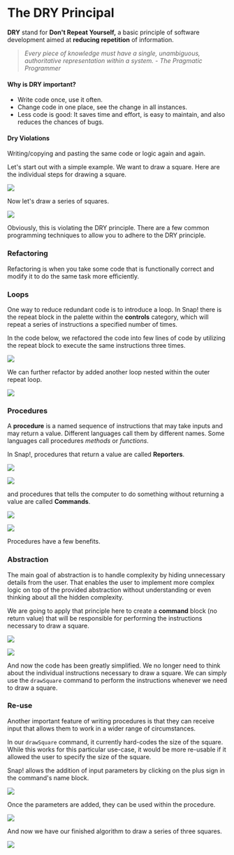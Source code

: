 # The DRY Principal

 **DRY** stand for **Don't Repeat Yourself,** a basic principle of software development aimed at **reducing repetition** of information.

> _Every piece of knowledge must have a single, unambiguous, authoritative representation within a system. - The Pragmatic Programmer_

#### Why is DRY important?

* Write code once, use it often.
* Change code in one place, see the change in all instances.
* Less code is good: It saves time and effort, is easy to maintain, and also reduces the chances of bugs.

#### Dry Violations

Writing/copying and pasting the same code or logic again and again.

Let's start out with a simple example. We want to draw a square. Here are the individual steps for drawing a square.

![](.gitbook/assets/image%20%2854%29.png)

Now let's draw a series of squares.

![](.gitbook/assets/image%20%2821%29.png)

Obviously, this is violating the DRY principle. There are a few common programming techniques to allow you to adhere to the DRY principle.

### Refactoring

Refactoring is when you take some code that is functionally correct and modify it to do the same task more efficiently.

### Loops

One way to reduce redundant code is to introduce a loop. In Snap! there is the repeat block in the palette within the **controls** category, which will repeat a series of instructions a specified number of times. 

In the code below, we refactored the code into few lines of code by utilizing the repeat block to execute the same instructions three times.

![](.gitbook/assets/image%20%2818%29.png)

We can further refactor by added another loop nested within the outer repeat loop.

![](.gitbook/assets/image%20%2826%29.png)

### Procedures

A **procedure** is a named sequence of instructions that may take inputs and may return a value. Different languages call them by different names. Some languages call procedures _methods_ or _functions_. 

In Snap!, procedures that return a value are called **Reporters**. 

![](.gitbook/assets/image%20%2859%29.png)

![](.gitbook/assets/image%20%2858%29.png)

and procedures that tells the computer to do something without returning a value are called **Commands**.

![](.gitbook/assets/image%20%2839%29.png)

![](.gitbook/assets/image%20%2836%29.png)

Procedures have a few benefits.

### Abstraction

The main goal of abstraction is to handle complexity by hiding unnecessary details from the user. That enables the user to implement more complex logic on top of the provided abstraction without understanding or even thinking about all the hidden complexity.

We are going to apply that principle here to create a **command** block \(no return value\) that will be responsible for performing the instructions necessary to draw a square.

![](.gitbook/assets/image%20%2831%29.png)

![](.gitbook/assets/image%20%2823%29.png)

And now the code has been greatly simplified. We no longer need to think about the individual instructions necessary to draw a square. We can simply use the `drawSquare` command to perform the instructions whenever we need to draw a square.

### Re-use

Another important feature of writing procedures is that they can receive input that allows them to work in a wider range of circumstances.

In our `drawSquare` command, it currently hard-codes the size of the square. While this works for this particular use-case, it would be more re-usable if it allowed the user to specify the size of the square.

Snap! allows the addition of input parameters by clicking on the plus sign in the command's name block.

![](.gitbook/assets/image%20%2813%29.png)

Once the parameters are added, they can be used within the procedure.

![](.gitbook/assets/image%20%2811%29.png)

And now we have our finished algorithm to draw a series of three squares.

![](.gitbook/assets/image%20%2832%29.png)


